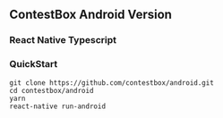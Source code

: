## ContestBox Android Version

### React Native Typescript

### QuickStart

```
git clone https://github.com/contestbox/android.git
cd contestbox/android
yarn
react-native run-android
```

